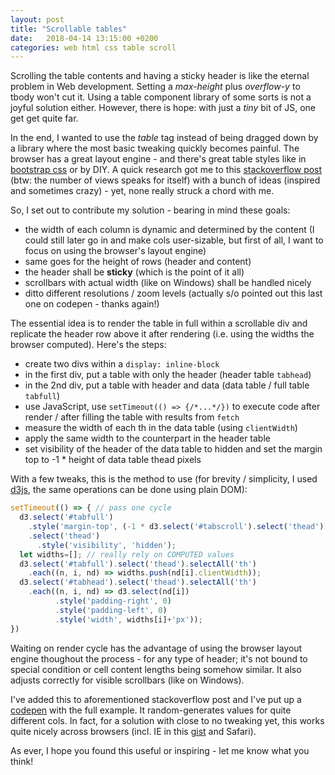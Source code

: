 ```yaml
---
layout: post
title: "Scrollable tables"
date:   2018-04-14 13:15:00 +0200
categories: web html css table scroll
---
```


Scrolling the table contents and having a sticky header is like the eternal problem in Web development. Setting a *max-height* plus *overflow-y* to tbody won't cut it. Using a table component library of some sorts is not a joyful solution either. However, there is hope: with just a *tiny* bit of JS, one get get quite far. 

In the end, I wanted to use the *table* tag instead of being dragged down by a library where the most basic tweaking quickly becomes painful. The browser has a great layout engine - and there's great table styles like in [bootstrap css](https://getbootstrap.com/docs/3.3/css/) or by DIY. A quick research got me to this [stackoverflow post](https://stackoverflow.com/questions/14834198/table-scroll-with-html-and-css) (btw: the number of views speaks for itself) with a bunch of ideas (inspired and sometimes crazy) - yet, none really struck a chord with me. 

So, I set out to contribute my solution - bearing in mind these goals: 

* the width of each column is dynamic and determined by the content (I could still later go in and make cols user-sizable, but first of all, I want to focus on using the browser's layout engine)
* same goes for the height of rows (header and content)
* the header shall be **sticky** (which is the point of it all)
* scrollbars with actual width (like on Windows) shall be handled nicely
* ditto different resolutions / zoom levels (actually s/o pointed out this last one on codepen - thanks again!)

The essential idea is to render the table in full within a scrollable div and replicate the header row above it after rendering (i.e. using the widths the browser computed). Here's the steps:

* create two divs within a ```display: inline-block```
* in the first div, put a table with only the header (header table ```tabhead```)
* in the 2nd div, put a table with header and data (data table / full table ```tabfull```)
* use JavaScript, use ```setTimeout(() => {/*...*/})``` to execute code after render / after filling the table with results from ```fetch```
* measure the width of each th in the data table (using ```clientWidth```) 
* apply the same width to the counterpart in the header table
* set visibility of the header of the data table to hidden and set the margin top to -1 * height of data table thead pixels

With a few tweaks, this is the method to use (for brevity / simplicity, I used [d3js](https://d3js.org/), the same operations can be done using plain DOM): 

```javascript
setTimeout(() => { // pass one cycle
  d3.select('#tabfull')
    .style('margin-top', (-1 * d3.select('#tabscroll').select('thead').node().getBoundingClientRect().height) + 'px')
    .select('thead')
      .style('visibility', 'hidden');
  let widths=[]; // really rely on COMPUTED values
  d3.select('#tabfull').select('thead').selectAll('th')
    .each((n, i, nd) => widths.push(nd[i].clientWidth));
  d3.select('#tabhead').select('thead').selectAll('th')
    .each((n, i, nd) => d3.select(nd[i])
          .style('padding-right', 0)
          .style('padding-left', 0)
          .style('width', widths[i]+'px'));
})
```

Waiting on render cycle has the advantage of using the browser layout engine thoughout the process - for any type of header; it's not bound to special condition or cell content lengths being somehow similar. It also adjusts correctly for visible scrollbars (like on Windows).

I've added this to aforementioned stackoverflow post and I've put up a [codepen](https://codepen.io/sebredhh/pen/QmJvKy) with the full example. It random-generates values for quite different cols. In fact, for a solution with close to no tweaking yet, this works quite nicely across browsers (incl. IE in this [gist](https://gist.github.com/sebastianrothbucher/97444a9cae32e6fca8ef576f22cf4ec7) and Safari).  

As ever, I hope you found this useful or inspiring - let me know what you think!
